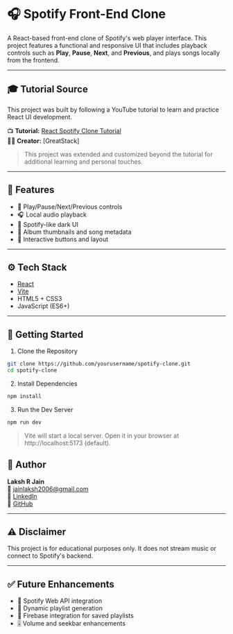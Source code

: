 # 🎧 Spotify Front-End Clone

A React-based front-end clone of Spotify's web player interface. This project features a functional and responsive UI that includes playback controls such as **Play**, **Pause**, **Next**, and **Previous**, and plays songs locally from the frontend.

---

## 🎓 Tutorial Source

This project was built by following a YouTube tutorial to learn and practice React UI development.

📺 **Tutorial:** [React Spotify Clone Tutorial](https://youtu.be/amFYvQK4huo?si=qB5DkeWrprbUzonF)  
👨‍🏫 **Creator:** [GreatStack]

> This project was extended and customized beyond the tutorial for additional learning and personal touches.

---

## 🚀 Features

- 🎵 Play/Pause/Next/Previous controls
- 🎧 Local audio playback
- 🎨 Spotify-like dark UI
- 📂 Album thumbnails and song metadata
- 🧪 Interactive buttons and layout

---

## ⚙️ Tech Stack

- [React](https://reactjs.org/)
- [Vite](https://vitejs.dev/)
- HTML5 + CSS3
- JavaScript (ES6+)
---

## 🔧 Getting Started
1. Clone the Repository
``` bash
git clone https://github.com/yourusername/spotify-clone.git
cd spotify-clone
```
2. Install Dependencies
``` bash
npm install
```
3. Run the Dev Server
``` bash
npm run dev
```
>Vite will start a local server. Open it in your browser at http://localhost:5173 (default).


## 👤 Author

**Laksh R Jain**  
📧 jainlaksh2006@gmail.com  
🔗 [LinkedIn](https://www.linkedin.com/in/lakshjain22/)  
🐙 [GitHub](https://github.com/LakshRJain)

---

## ⚠️ Disclaimer

This project is for educational purposes only. It does not stream music or connect to Spotify's backend.

---

## ✅ Future Enhancements

- 🎵 Spotify Web API integration  
- 📜 Dynamic playlist generation  
- 💾 Firebase integration for saved playlists  
- 🎚️ Volume and seekbar enhancements
